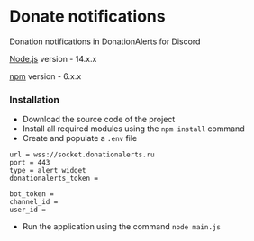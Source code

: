 # Donate notifications
Donation notifications in DonationAlerts for Discord

[Node.js](https://nodejs.org/) version - 14.x.x

[npm](https://www.npmjs.com/) version - 6.x.x


### Installation
- Download the source code of the project
- Install all required modules using the `npm install` command
- Create and populate a `.env` file

```
url = wss://socket.donationalerts.ru
port = 443
type = alert_widget
donationalerts_token = 

bot_token = 
channel_id = 
user_id = 
```

- Run the application using the command `node main.js`